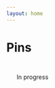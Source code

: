 ```yaml
---
layout: home
---
```


# Pins

<div class="pin-intro">
  <p>In progress</p>
</div>

<!-- Force full width wrapper to work around any VitePress limitations -->
<div class="vp-full-width-wrapper" style="width:100%; max-width:100%; margin:0; padding:0;">
  <div class="pins-container full-width">
    <PinCollections />
  </div>
</div>

<script setup>
import PinCollections from '../.vitepress/theme/components/pins/PinCollections.vue'
</script>

<style>
/* Reset VitePress styling for the pins page */
:root {
  --vp-layout-max-width: 100% !important;
}

.VPDoc.has-aside .content-container {
  max-width: 100% !important;
}

.VPContent.is-home,
.VPDoc {
  padding-bottom: 32px !important;
}

.pin-intro {
  margin-bottom: 2rem;
  padding: 1.5rem;
  background-color: var(--vp-c-bg-soft);
  border-radius: 8px;
}

.pin-intro p {
  margin: 0;
}

.pin-intro code {
  background-color: var(--vp-c-bg-alt);
  padding: 0.2rem 0.4rem;
  border-radius: 4px;
  font-size: 0.9em;
}

/* Full width styles */
.vp-full-width-wrapper,
.full-width {
  width: 100% !important;
  max-width: 100% !important;
  margin: 0 !important;
  padding: 0 !important;
}

.pins-container .pin-collections {
  max-width: 100% !important;
  width: 100% !important;
  padding: 0 !important;
}

/* Adjust grid to show more items per row */
.pins-container .pin-grid.grid .pins-container {
  grid-template-columns: repeat(auto-fill, minmax(260px, 1fr)) !important;
}

/* Adjust masonry to show more columns */
@media (min-width: 1600px) {
  .pins-container .pin-grid.masonry .pins-container {
    column-count: 5 !important;
  }
}

@media (min-width: 1200px) and (max-width: 1599px) {
  .pins-container .pin-grid.masonry .pins-container {
    column-count: 4 !important;
  }
}

@media (min-width: 768px) and (max-width: 1199px) {
  .pins-container .pin-grid.masonry .pins-container {
    column-count: 3 !important;
  }
}
</style>
